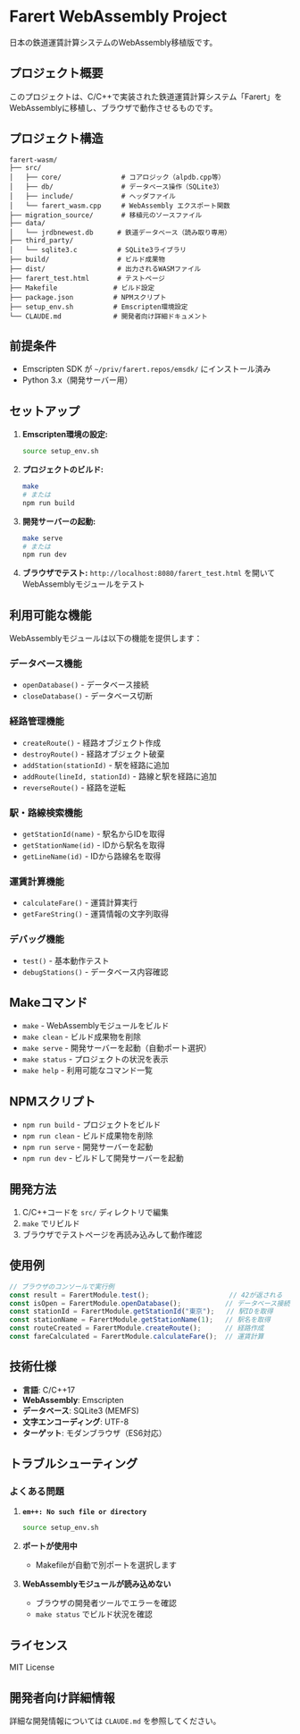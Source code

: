# Farert WebAssembly Project

日本の鉄道運賃計算システムのWebAssembly移植版です。

## プロジェクト概要

このプロジェクトは、C/C++で実装された鉄道運賃計算システム「Farert」をWebAssemblyに移植し、ブラウザで動作させるものです。

## プロジェクト構造

```
farert-wasm/
├── src/
│   ├── core/               # コアロジック（alpdb.cpp等）
│   ├── db/                 # データベース操作（SQLite3）
│   ├── include/            # ヘッダファイル
│   └── farert_wasm.cpp     # WebAssembly エクスポート関数
├── migration_source/       # 移植元のソースファイル
├── data/
│   └── jrdbnewest.db      # 鉄道データベース（読み取り専用）
├── third_party/
│   └── sqlite3.c          # SQLite3ライブラリ
├── build/                 # ビルド成果物
├── dist/                  # 出力されるWASMファイル
├── farert_test.html       # テストページ
├── Makefile              # ビルド設定
├── package.json          # NPMスクリプト
├── setup_env.sh          # Emscripten環境設定
└── CLAUDE.md             # 開発者向け詳細ドキュメント
```

## 前提条件

- Emscripten SDK が `~/priv/farert.repos/emsdk/` にインストール済み
- Python 3.x（開発サーバー用）

## セットアップ

1. **Emscripten環境の設定:**
   ```bash
   source setup_env.sh
   ```

2. **プロジェクトのビルド:**
   ```bash
   make
   # または
   npm run build
   ```

3. **開発サーバーの起動:**
   ```bash
   make serve
   # または
   npm run dev
   ```

4. **ブラウザでテスト:**
   `http://localhost:8080/farert_test.html` を開いてWebAssemblyモジュールをテスト

## 利用可能な機能

WebAssemblyモジュールは以下の機能を提供します：

### データベース機能
- `openDatabase()` - データベース接続
- `closeDatabase()` - データベース切断

### 経路管理機能  
- `createRoute()` - 経路オブジェクト作成
- `destroyRoute()` - 経路オブジェクト破棄
- `addStation(stationId)` - 駅を経路に追加
- `addRoute(lineId, stationId)` - 路線と駅を経路に追加
- `reverseRoute()` - 経路を逆転

### 駅・路線検索機能
- `getStationId(name)` - 駅名からIDを取得
- `getStationName(id)` - IDから駅名を取得
- `getLineName(id)` - IDから路線名を取得

### 運賃計算機能
- `calculateFare()` - 運賃計算実行
- `getFareString()` - 運賃情報の文字列取得

### デバッグ機能
- `test()` - 基本動作テスト
- `debugStations()` - データベース内容確認

## Makeコマンド

- `make` - WebAssemblyモジュールをビルド
- `make clean` - ビルド成果物を削除
- `make serve` - 開発サーバーを起動（自動ポート選択）
- `make status` - プロジェクトの状況を表示
- `make help` - 利用可能なコマンド一覧

## NPMスクリプト

- `npm run build` - プロジェクトをビルド
- `npm run clean` - ビルド成果物を削除
- `npm run serve` - 開発サーバーを起動
- `npm run dev` - ビルドして開発サーバーを起動

## 開発方法

1. C/C++コードを `src/` ディレクトリで編集
2. `make` でリビルド
3. ブラウザでテストページを再読み込みして動作確認

## 使用例

```javascript
// ブラウザのコンソールで実行例
const result = FarertModule.test();                    // 42が返される
const isOpen = FarertModule.openDatabase();           // データベース接続
const stationId = FarertModule.getStationId("東京");   // 駅IDを取得
const stationName = FarertModule.getStationName(1);   // 駅名を取得
const routeCreated = FarertModule.createRoute();      // 経路作成
const fareCalculated = FarertModule.calculateFare();  // 運賃計算
```

## 技術仕様

- **言語**: C/C++17
- **WebAssembly**: Emscripten
- **データベース**: SQLite3 (MEMFS)
- **文字エンコーディング**: UTF-8
- **ターゲット**: モダンブラウザ（ES6対応）

## トラブルシューティング

### よくある問題

1. **`em++: No such file or directory`**
   ```bash
   source setup_env.sh
   ```

2. **ポートが使用中**
   - Makefileが自動で別ポートを選択します

3. **WebAssemblyモジュールが読み込めない**
   - ブラウザの開発者ツールでエラーを確認
   - `make status` でビルド状況を確認

## ライセンス

MIT License

## 開発者向け詳細情報

詳細な開発情報については `CLAUDE.md` を参照してください。